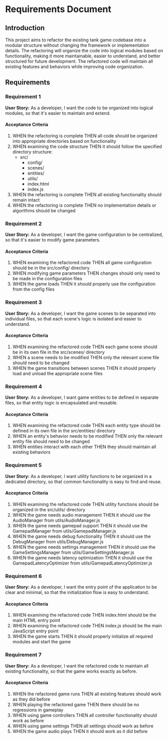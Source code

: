 # Requirements Document

## Introduction

This project aims to refactor the existing tank game codebase into a modular structure without changing the framework or implementation details. The refactoring will organize the code into logical modules based on functionality, making it more maintainable, easier to understand, and better structured for future development. The refactored code will maintain all existing features and behaviors while improving code organization.

## Requirements

### Requirement 1

**User Story:** As a developer, I want the code to be organized into logical modules, so that it's easier to maintain and extend.

#### Acceptance Criteria

1. WHEN the refactoring is complete THEN all code should be organized into appropriate directories based on functionality
2. WHEN examining the code structure THEN it should follow the specified directory structure:
   - src/
     - config/
     - scenes/
     - entities/
     - utils/
     - index.html
     - index.js
3. WHEN the refactoring is complete THEN all existing functionality should remain intact
4. WHEN the refactoring is complete THEN no implementation details or algorithms should be changed

### Requirement 2

**User Story:** As a developer, I want the game configuration to be centralized, so that it's easier to modify game parameters.

#### Acceptance Criteria

1. WHEN examining the refactored code THEN all game configuration should be in the src/config/ directory
2. WHEN modifying game parameters THEN changes should only need to be made in the configuration files
3. WHEN the game loads THEN it should properly use the configuration from the config files

### Requirement 3

**User Story:** As a developer, I want the game scenes to be separated into individual files, so that each scene's logic is isolated and easier to understand.

#### Acceptance Criteria

1. WHEN examining the refactored code THEN each game scene should be in its own file in the src/scenes/ directory
2. WHEN a scene needs to be modified THEN only the relevant scene file should need to be changed
3. WHEN the game transitions between scenes THEN it should properly load and unload the appropriate scene files

### Requirement 4

**User Story:** As a developer, I want game entities to be defined in separate files, so that entity logic is encapsulated and reusable.

#### Acceptance Criteria

1. WHEN examining the refactored code THEN each entity type should be defined in its own file in the src/entities/ directory
2. WHEN an entity's behavior needs to be modified THEN only the relevant entity file should need to be changed
3. WHEN entities interact with each other THEN they should maintain all existing behaviors

### Requirement 5

**User Story:** As a developer, I want utility functions to be organized in a dedicated directory, so that common functionality is easy to find and reuse.

#### Acceptance Criteria

1. WHEN examining the refactored code THEN utility functions should be organized in the src/utils/ directory
2. WHEN the game needs audio management THEN it should use the AudioManager from utils/AudioManager.js
3. WHEN the game needs gamepad support THEN it should use the GamepadManager from utils/GamepadManager.js
4. WHEN the game needs debug functionality THEN it should use the DebugManager from utils/DebugManager.js
5. WHEN the game needs settings management THEN it should use the GameSettingsManager from utils/GameSettingsManager.js
6. WHEN the game needs latency optimization THEN it should use the GamepadLatencyOptimizer from utils/GamepadLatencyOptimizer.js

### Requirement 6

**User Story:** As a developer, I want the entry point of the application to be clear and minimal, so that the initialization flow is easy to understand.

#### Acceptance Criteria

1. WHEN examining the refactored code THEN index.html should be the main HTML entry point
2. WHEN examining the refactored code THEN index.js should be the main JavaScript entry point
3. WHEN the game starts THEN it should properly initialize all required modules and start the game

### Requirement 7

**User Story:** As a developer, I want the refactored code to maintain all existing functionality, so that the game works exactly as before.

#### Acceptance Criteria

1. WHEN the refactored game runs THEN all existing features should work as they did before
2. WHEN playing the refactored game THEN there should be no regressions in gameplay
3. WHEN using game controllers THEN all controller functionality should work as before
4. WHEN using game settings THEN all settings should work as before
5. WHEN the game audio plays THEN it should work as it did before
